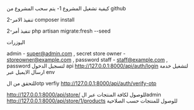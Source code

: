 كيفية تشغيل المشروع
1- يتم سحب المشروع من github


2-تنفيذ الامر composer install



2-تنفيذ أمر php artisan migrate:fresh --seed



اليوزرات 

admin - super@admin.com , secret
store owner - storeowner@example.com , password
staff - staff@example.com , password
لتسجيل الدخول 
api 
http://127.0.0.1:8000/api/auth/login
لتشغيل خدمة ارسال الايميل عبر env

للتحقق من الotp verfiy
http://127.0.0.1:8000/api/auth/verify-otp

http://127.0.0.1:8000/api/store/
للوصول لكافة المنتجات عبر الadmin
http://127.0.0.1:8000/api/store/1/products
للوصول للمنتجات حسب الصلاحية
